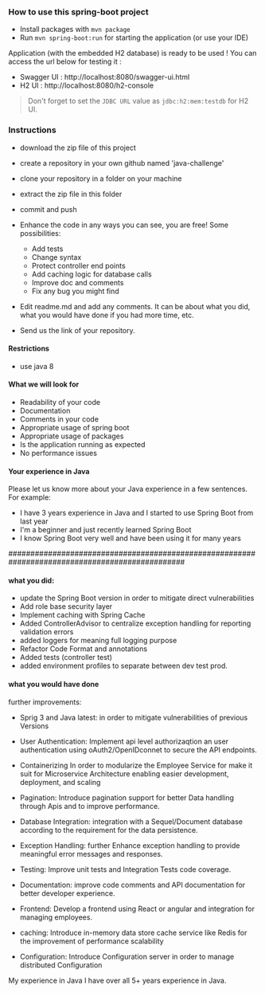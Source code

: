 ### How to use this spring-boot project

- Install packages with `mvn package`
- Run `mvn spring-boot:run` for starting the application (or use your IDE)

Application (with the embedded H2 database) is ready to be used ! You can access the url below for testing it :

- Swagger UI : http://localhost:8080/swagger-ui.html
- H2 UI : http://localhost:8080/h2-console

> Don't forget to set the `JDBC URL` value as `jdbc:h2:mem:testdb` for H2 UI.



### Instructions

- download the zip file of this project
- create a repository in your own github named 'java-challenge'
- clone your repository in a folder on your machine
- extract the zip file in this folder
- commit and push

- Enhance the code in any ways you can see, you are free! Some possibilities:
  - Add tests
  - Change syntax
  - Protect controller end points
  - Add caching logic for database calls
  - Improve doc and comments
  - Fix any bug you might find
- Edit readme.md and add any comments. It can be about what you did, what you would have done if you had more time, etc.
- Send us the link of your repository.

#### Restrictions
- use java 8


#### What we will look for
- Readability of your code
- Documentation
- Comments in your code 
- Appropriate usage of spring boot
- Appropriate usage of packages
- Is the application running as expected
- No performance issues

#### Your experience in Java

Please let us know more about your Java experience in a few sentences. For example:

- I have 3 years experience in Java and I started to use Spring Boot from last year
- I'm a beginner and just recently learned Spring Boot
- I know Spring Boot very well and have been using it for many years

################################################################################################

#### what you did:
- update the Spring Boot version in order to mitigate direct vulnerabilities
- Add role base security layer 
- Implement caching with Spring Cache
- Added ControllerAdvisor to centralize exception handling for reporting validation errors
- added loggers for meaning full logging purpose 
- Refactor Code Format and annotations
- Added tests (controller test)
- added environment profiles to separate between dev test prod.

#### what you would have done
further  improvements:

- Sprig 3 and Java latest:
in order to mitigate vulnerabilities of previous Versions

- User Authentication: 
Implement api level authorizaqtion an user authentication using oAuth2/OpenIDconnet to secure the API endpoints.

- Containerizing
In order to modularize the Employee Service for make it suit for Microservice Architecture
enabling easier development, deployment, and scaling

- Pagination: 
Introduce pagination support for better Data handling through Apis and to improve performance. 

- Database Integration: 
integration with a Sequel/Document database according to the requirement for the data persistence.

- Exception Handling: 
further Enhance exception handling to provide meaningful error messages and responses.

- Testing: 
Improve unit tests and Integration Tests code coverage.

- Documentation: 
improve code comments and API documentation for better developer experience.

- Frontend:
Develop a frontend using React or angular and integration  for managing employees.

- caching:
Introduce in-memory data store cache service like Redis for the  improvement of performance scalability

- Configuration:
Introduce Configuration server in order to manage distributed Configuration


My experience in Java
I have over all 5+ years experience in Java.